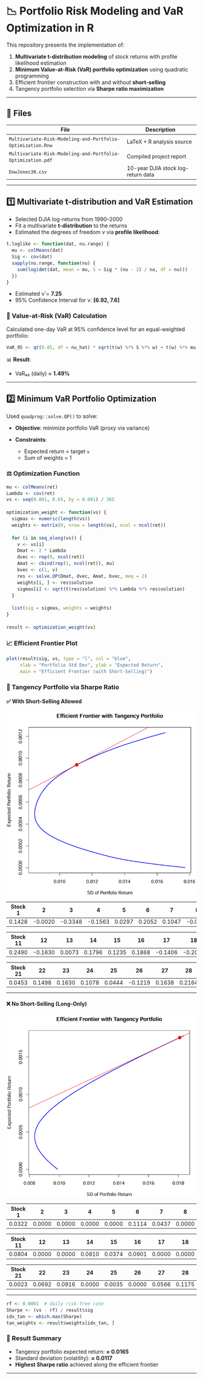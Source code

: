 # 📉 Portfolio Risk Modeling and VaR Optimization in R

This repository presents the implementation of:

1. **Multivariate t-distribution modeling** of stock returns with profile likelihood estimation
2. **Minimum Value-at-Risk (VaR) portfolio optimization** using quadratic programming
3. Efficient frontier construction with and without **short-selling**
4. Tangency portfolio selection via **Sharpe ratio maximization**


---

## 📁 Files

| File                   | Description                        |
| ---------------------- | ---------------------------------- |
| `Multivariate-Risk-Modeling-and-Portfolio-Optimization.Rnw` | LaTeX + R analysis source          |
| `Multivariate-Risk-Modeling-and-Portfolio-Optimization.pdf` | Compiled project report            |
| `DowJones30.csv`       | 10-year DJIA stock log-return data |

---

## 1️⃣ Multivariate t-distribution and VaR Estimation

* Selected DJIA log-returns from 1990–2000
* Fit a multivariate **t-distribution** to the returns
* Estimated the degrees of freedom ν via **profile likelihood**:

```r
t.loglike <- function(dat, nu.range) {
  mu <- colMeans(dat)
  Sig <- cov(dat)
  sapply(nu.range, function(nu) {
    sum(log(dmt(dat, mean = mu, S = Sig * (nu - 2) / nu, df = nu)))
  })
}
```

* Estimated ν̂ = **7.25**
* 95% Confidence Interval for ν: **\[6.92, 7.6]**

### 📌 Value-at-Risk (VaR) Calculation

Calculated one-day VaR at 95% confidence level for an equal-weighted portfolio:

```r
VaR_95 <- qt(0.05, df = nu_hat) * sqrt(t(w) %*% S %*% w) + t(w) %*% mu
```

📊 **Result**:

* VaR₉₅ (daily) ≈ **1.49%**

---

## 2️⃣ Minimum VaR Portfolio Optimization

Used `quadprog::solve.QP()` to solve:

* **Objective**: minimize portfolio VaR (proxy via variance)
* **Constraints**:

  * Expected return = target `v`
  * Sum of weights = 1

### ⚖️ Optimization Function

```r
mu <- colMeans(ret)
Lambda <- cov(ret)
vs <- seq(0.001, 0.65, by = 0.001) / 365

optimization_weight <- function(vs) {
  sigmas <- numeric(length(vs))
  weights <- matrix(0, nrow = length(vs), ncol = ncol(ret))

  for (i in seq_along(vs)) {
    v <- vs[i]
    Dmat <- 2 * Lambda
    dvec <- rep(0, ncol(ret))
    Amat <- cbind(rep(1, ncol(ret)), mu)
    bvec <- c(1, v)
    res <- solve.QP(Dmat, dvec, Amat, bvec, meq = 2)
    weights[i, ] <- res$solution
    sigmas[i] <- sqrt(t(res$solution) %*% Lambda %*% res$solution)
  }

  list(sig = sigmas, weights = weights)
}

result <- optimization_weight(vs)
```

### 📈 Efficient Frontier Plot

```r
plot(result$sig, vs, type = "l", col = "blue",
     xlab = "Portfolio Std Dev", ylab = "Expected Return",
     main = "Efficient Frontier (with Short-Selling)")
```

### 📍 Tangency Portfolio via Sharpe Ratio

#### ✅ With Short-Selling Allowed
<img src="Images/Short_Selling-1.png" width="500"/>

| Stock 1 | 2      | 3      | 4      | 5      | 6      | 7      | 8      | 9      | 10     |
|--------|--------|--------|--------|--------|--------|--------|--------|--------|--------|
| 0.1428 | -0.0020 | -0.3348 | -0.1563 | 0.0297 | 0.2052 | 0.1047 | -0.0480 | -0.1594 | 0.0936 |

| Stock 11 | 12     | 13     | 14     | 15     | 16     | 17     | 18     | 19     | 20     |
|---------|--------|--------|--------|--------|--------|--------|--------|--------|--------|
| 0.2490  | -0.1630 | 0.0073 | 0.1796 | 0.1235 | 0.1868 | -0.1406 | -0.2059 | 0.0814 | 0.1193 |

| Stock 21 | 22     | 23     | 24     | 25     | 26     | 27     | 28     | 29     | 30     |
|---------|--------|--------|--------|--------|--------|--------|--------|--------|--------|
| 0.0453  | 0.1498 | 0.1630 | 0.1078 | 0.0444 | -0.1219 | 0.1638 | 0.2164 | -0.0383 | -0.0432 |

---
#### ❌ No Short-Selling (Long-Only)

<img src="Images/optim_var-1.png" width="500"/>

| Stock 1 | 2      | 3      | 4      | 5      | 6      | 7      | 8      | 9      | 10     |
|--------|--------|--------|--------|--------|--------|--------|--------|--------|--------|
| 0.0322 | 0.0000 | 0.0000 | 0.0000 | 0.0000 | 0.1114 | 0.0437 | 0.0000 | 0.0000 | 0.0686 |

| Stock 11 | 12     | 13     | 14     | 15     | 16     | 17     | 18     | 19     | 20     |
|---------|--------|--------|--------|--------|--------|--------|--------|--------|--------|
| 0.0804  | 0.0000 | 0.0000 | 0.0810 | 0.0374 | 0.0901 | 0.0000 | 0.0000 | 0.0324 | 0.0820 |

| Stock 21 | 22     | 23     | 24     | 25     | 26     | 27     | 28     | 29     | 30     |
|---------|--------|--------|--------|--------|--------|--------|--------|--------|--------|
| 0.0023  | 0.0692 | 0.0916 | 0.0000 | 0.0035 | 0.0000 | 0.0566 | 0.1175 | 0.0000 | 0.0000 |

---
```r
rf <- 0.0001  # daily risk-free rate
Sharpe <- (vs - rf) / result$sig
idx_tan <- which.max(Sharpe)
tan_weights <- result$weights[idx_tan, ]
```

### 📌 Result Summary

* Tangency portfolio expected return: **≈ 0.0165**
* Standard deviation (volatility): **≈ 0.0117**
* **Highest Sharpe ratio** achieved along the efficient frontier

---

